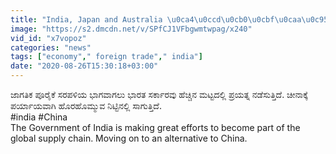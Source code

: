```yaml
---
title: "India, Japan and Australia \u0ca4\u0ccd\u0cb0\u0cbf\u0caa\u0c95\u0ccd\u0cb7\u0cc0\u0caf \u0caa\u0cc2\u0cb0\u0cc8\u0c95\u0cc6 \u0cb8\u0cb0\u0caa\u0cb3\u0cbf\u0caf\u0ca8\u0ccd\u0ca8\u0cc1 \u0cb8\u0ccd\u0ca5\u0cbe\u0caa\u0cbf\u0cb8\u0cb2\u0cc1 \u0c89\u0ca4\u0ccd\u0cb8\u0cc1\u0c95\u0cb5\u0cbe\u0c97\u0cbf\u0cb5\u0cc6 Oneindia Kannada"
image: "https://s2.dmcdn.net/v/SPfCJ1VFbgwmtwpag/x240"
vid_id: "x7vopoz"
categories: "news"
tags: ["economy"," foreign trade"," india"]
date: "2020-08-26T15:30:18+03:00"
---
```

ಜಾಗತಿಕ ಪೂರೈಕೆ ಸರಪಳಿಯ ಭಾಗವಾಗಲು ಭಾರತ ಸರ್ಕಾರವು ಹೆಚ್ಚಿನ ಮಟ್ಟದಲ್ಲಿ ಪ್ರಯತ್ನ ನಡೆಸುತ್ತಿದೆ. ಚೀನಾಕ್ಕೆ ಪರ್ಯಾಯವಾಗಿ ಹೊರಹೊಮ್ಮುವ ನಿಟ್ಟಿನಲ್ಲಿ ಸಾಗುತ್ತಿದೆ.  <br>#india #China  <br>The Government of India is making great efforts to become part of the global supply chain.  Moving on to an alternative to China.  <br>
